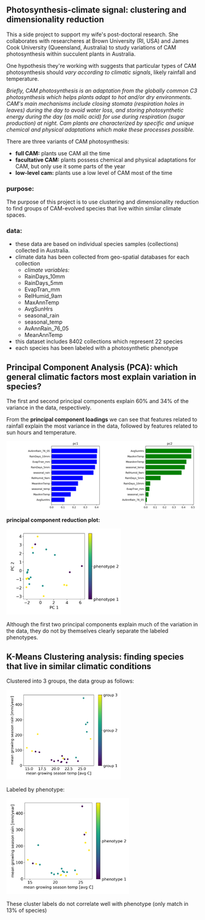 ## Photosynthesis-climate signal: clustering and dimensionality reduction
 This a side project to support my wife's post-doctoral research. She collaborates with researcheres at Brown University (RI, USA) and James Cook University (Queensland, Australia) to study variations of CAM photosynthesis within succulent plants in Australia.

  One hypothesis they're working with suggests that particular types of CAM photosynthesis should _vary according to climatic signals_, likely rainfall and temperature.

 _Briefly, CAM photosynthesis is an adaptation from the globally common C3 photosynthesis which helps plants adapt to hot and/or dry environments. CAM's main mechanisms include closing stomata (respiration holes in leaves) during the day to avoid water loss, and storing photosynthetic energy during the day (as malic acid) for use during respiration (sugar production) at night. Cam plants are characterized by specific and unique chemical and physical adaptations which make these processes possible._

 There are three variants of CAM photosynthesis:
  - __full CAM:__ plants use CAM all the time
  - __facultative CAM:__ plants possess chemical and physical adaptations for CAM, but only use it some parts of the year
  - __low-level cam:__ plants use a low level of CAM most of the time

### purpose:
 The purpose of this project is to use clustering and dimensionality reduction to find groups of CAM-evolved species that live within similar climate spaces.

### data:
  - these data are based on individual species samples (collections) collected in Australia.
  - climate data has been collected from geo-spatial databases for each collection
      - _climate variables:_
      - RainDays_10mm
      - RainDays_5mm
      - EvapTran_mm
      - RelHumid_9am
      - MaxAnnTemp
      - AvgSunHrs
      - seasonal_rain
      - seasonal_temp
      - AvAnnRain_76_05
      - MeanAnnTemp
  - this dataset includes 8402 collections which represent 22 species
  - each species has been labeled with a photosynthetic phenotype

## Principal Component Analysis (PCA): which general climatic factors most explain variation in species?
The first and second principal components explain 60% and 34% of the variance in the data, respectively.

From the __principal component loadings__ we can see that features related to rainfall explain the most variance in the data, followed by features related to sun hours and temperature.

<img alt="pca loadings" src="/figs/pc1_pc2_components.png" width="800">

__principal component reduction plot:__

<img alt="pca xplot" src="/figs/pca_crossplot.png" width="300">

Although the first two principal components explain much of the variation in the data, they do not by themselves clearly separate the labeled phenotypes.

## K-Means Clustering analysis: finding species that live in similar climatic conditions

Clustered into 3 groups, the data group as follows:

<img alt="cluster" src="/figs/temp_precip_growseason.png" width="300">

Labeled by phenotype:

<img alt="cluster" src="/figs/temp_precip_growseason_pheno.png" width="320">

These cluster labels do not correlate well with phenotype (only match in 13% of species)
